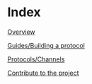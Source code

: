 # Index

[Overview](overview.md)

[Guides/Building a protocol](/guides/building-a-protocol.md)

[Protocols/Channels](root://channels/1.0/overview.md)

[Contribute to the project](/contribute.md)





